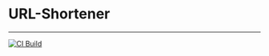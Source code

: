 # URL-Shortener

---------
[![CI Build](https://github.com/ggoulart/url-shortener/actions/workflows/ci-build.yml/badge.svg)](https://github.com/ggoulart/url-shortener/actions/workflows/ci-build.yml)